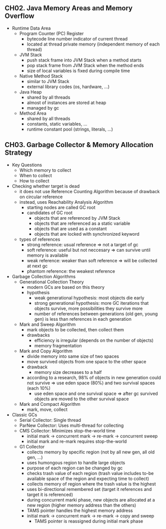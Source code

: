## CH02. Java Memory Areas and Memory Overflow

- Runtime Data Area
    - Program Counter (PC) Register
        - bytecode line number indicator of current thread
        - located at thread private memory (independent memory of each thread)
    - JVM Stack
        - push stack frame into JVM Stack when a method starts
        - pop stack frame from JVM Stack when the method ends
        - size of local variables is fixed during compile time
    - Native Method Stack
        - similar to JVM Stack
        - external library codes (os, hardware, ...)
    - Java Heap
        - shared by all threads
        - almost of instances are stored at heap
        - managed by gc
    - Method Area
        - shared by all threads
        - constants, static variables, ...
        - runtime constant pool (strings, literals, ...)

## CH03. Garbage Collector & Memory Allocation Strategy

- Key Questions
    - Which memory to collect
    - When to collect
    - How to collect
- Checking whether target is dead
    - it does not use Reference Counting Algorithm because of drawback on circular reference
    - instead, uses Reachability Analysis Algorithm
        - starting nodes are called GC root
        - candidates of GC root
            - objects that are referenced by JVM Stack
            - objects that are referenced as a static variable
            - objects that are used as a constant
            - objects that are locked with synchronized keyword
    - types of references
        - strong reference: usual reference => not a target of gc
        - soft reference: useful but not neccesary => can survive until memory is available
        - weak reference: weaker than soft reference => will be collected at next gc
        - phantom reference: the weakest reference
- Garbage Collection Algorithms
    - Generational Collection Theory
        - modern GCs are based on this theory
        - hypothesis
            - weak generational hypothesis: most objects die early
            - strong generational hypothesis: more GC iterations that objects survive, more possibilities they survive more
            - number of references between generations (old gen, young gen) is less than references in each generation
    - Mark and Sweep Algorithm
        - mark objects to be collected, then collect them
        - drawbacks
            - efficiency is irregular (depends on the number of objects)
            - memory fragmentation
    - Mark and Copy Algorithm
        - divide memory into same size of two spaces
        - move survived objects from one space to the other space
        - drawback
            - memory size decreases to a half
        - according to a research, 98% of objects in new generation could not survive
        => use eden space (80%) and two survival spaces (each 10%)
            - use eden space and one survival space => after gc survived objects are moved to the other survival space
    - Mark and Compact Algorithm
        - mark, move, collect
- Classic GCs
    - Serial Collector: Single thread
    - ParNew Collector: Uses multi-thread for collecting
    - CMS Collector: Minimizes stop-the-world time
        - initial mark → concurrent mark → re-mark → concurrent sweep
        - initial mark and re-mark requires stop-the-world
    - G1 Collector
        - collects memory by specific region (not by all new gen, all old gen, …)
        - uses humongous region to handle large objects
        - purpose of each region can be changed by gc
        - checks trash value of each region (trash value includes to-be available space of the region and expecting time to collect)
        - collects memory of region where the trash value is the highest
        - uses bi-directional remembered set (target it references and target it is referenced)
        - during concurrent marki phase, new objects are allocated at a new region (higher memory address than the others)
        - TAMS pointer handles the highest memory address
        - initial mark → concurrent mark → re-mark → copy and sweep
            - TAMS pointer is reassigned during initial mark phase